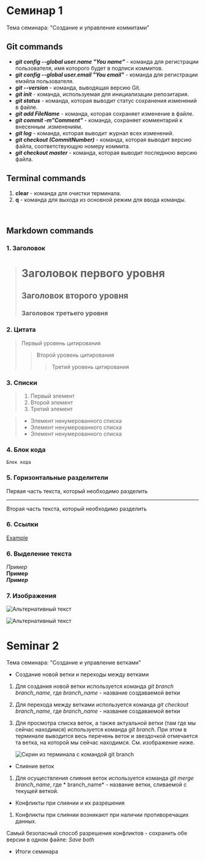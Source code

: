 # Семинар 1

Тема семинара: "Создание и управление коммитами"

## Git commands
* ***git config --global user.name "You name"*** - команда для регистрации пользователя, имя которого будет в подписи коммитов.
* ***git config --global user.email "You email"*** - команда для регистрации емэйла пользователя.
* ***git --version*** - команда, выводящая версию Git.
* ***git init*** - команда, используемая для инициализации репозитария.
* ***git status*** - команда, которая выводит статус сохранения изменений в файле.
* ***git add FileName*** - команда, которая сохраняет изменение в файле.
* ***git commit -m"Comment"*** - команда, сохраняет комментарий к внесенным .изменениям.
* ***git log*** - команда, которая выводит журнал всех изменений.
* ***git checkout (CommitNumber)*** - команда, которая выводит версию файла, соответствующую номеру коммита.
* ***git checkout master*** - команда, которая выводит последнюю версию файла.

## Terminal commands
1. **clear** - команда для очистки терминала.
2. **q** - команда для выхода из основной режим для ввода команды.

<br>

## Markdown commands
### 1. Заголовок
>#  Заголовок первого уровня
>## Заголовок второго уровня
>### Заголовок третьего уровня
### 2. Цитата
> Первый уровень цитирования
>> Второй уровень цитирования
>>> Третий уровень цитирования

### 3. Списки
>1. Первый элемент
>2. Второй элемент
>3. Третий элемент

>* Элемент ненумерованного списка
>* Элемент ненумерованного списка
>* Элемент ненумерованного списка

### 4. Блок кода
    Блок кода

### 5. Горизонтальные разделители

Первая часть текста, который необходимо разделить
***
Вторая часть текста, который необходимо разделить

### 6. Ссылки

[Example](http://example.com/) 

### 6. Выделение текста
*Пример*  
**Пример**  
***Пример***

### 7. Изображения

![Альтернативный текст](logo.png "Лого")

![Альтернативный текст](logo.svg "Лого")

# Seminar 2

Тема семинара: "Создание и управление ветками"

* Создание новой ветки и переходы между ветками

1. Для создания новой ветки используется команда *git branch branch_name*, где *branch_name* - название создаваемой ветки
2. Для перехода между ветками используется команда *git checkout branch_name*, где *branch_name* - название создаваемой ветки
3. Для просмотра списка веток, а также актуальной ветки (там где мы сейчас находимся) используется команда *git branch*. При этом в терминале выводится весь перечень веток и звездочкой отмечается та ветка, на которой мы сейчас находимся. См. изображение ниже.

    ![Скрин из терминала с командой git branch](/Pirtures/GitBranch.png)

* Слияние веток

1. Для осуществления слияния веток используется команда *git merge branch_name*, где * branch_name* - название ветки, сливаемой с текущей веткой.

* Конфликты при слиянии и их разрешения

1. Конфликты при слиянии возникают при наличии противоречащих данных.

Самый безопасный способ разрешения конфликтов - сохранить обе версии в одном файле: *Save both*

* Итоги семинара